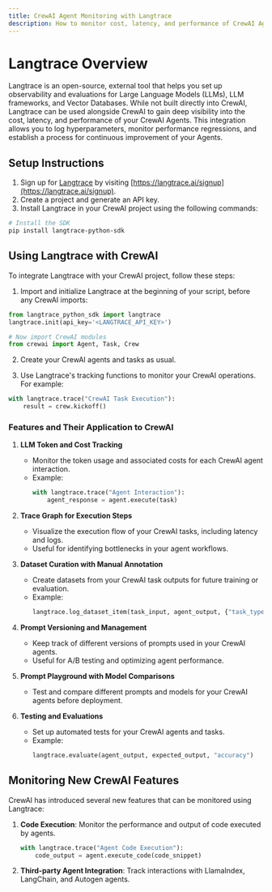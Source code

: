 ```yaml
---
title: CrewAI Agent Monitoring with Langtrace
description: How to monitor cost, latency, and performance of CrewAI Agents using Langtrace, an external observability tool.
---
```


# Langtrace Overview

Langtrace is an open-source, external tool that helps you set up observability and evaluations for Large Language Models (LLMs), LLM frameworks, and Vector Databases. While not built directly into CrewAI, Langtrace can be used alongside CrewAI to gain deep visibility into the cost, latency, and performance of your CrewAI Agents. This integration allows you to log hyperparameters, monitor performance regressions, and establish a process for continuous improvement of your Agents.

## Setup Instructions

1. Sign up for [Langtrace](https://langtrace.ai/) by visiting [https://langtrace.ai/signup](https://langtrace.ai/signup).
2. Create a project and generate an API key.
3. Install Langtrace in your CrewAI project using the following commands:

```bash
# Install the SDK
pip install langtrace-python-sdk
```

## Using Langtrace with CrewAI

To integrate Langtrace with your CrewAI project, follow these steps:

1. Import and initialize Langtrace at the beginning of your script, before any CrewAI imports:

```python
from langtrace_python_sdk import langtrace
langtrace.init(api_key='<LANGTRACE_API_KEY>')

# Now import CrewAI modules
from crewai import Agent, Task, Crew
```

2. Create your CrewAI agents and tasks as usual.

3. Use Langtrace's tracking functions to monitor your CrewAI operations. For example:

```python
with langtrace.trace("CrewAI Task Execution"):
    result = crew.kickoff()
```

### Features and Their Application to CrewAI

1. **LLM Token and Cost Tracking**
   - Monitor the token usage and associated costs for each CrewAI agent interaction.
   - Example:
     ```python
     with langtrace.trace("Agent Interaction"):
         agent_response = agent.execute(task)
     ```

2. **Trace Graph for Execution Steps**
   - Visualize the execution flow of your CrewAI tasks, including latency and logs.
   - Useful for identifying bottlenecks in your agent workflows.

3. **Dataset Curation with Manual Annotation**
   - Create datasets from your CrewAI task outputs for future training or evaluation.
   - Example:
     ```python
     langtrace.log_dataset_item(task_input, agent_output, {"task_type": "research"})
     ```

4. **Prompt Versioning and Management**
   - Keep track of different versions of prompts used in your CrewAI agents.
   - Useful for A/B testing and optimizing agent performance.

5. **Prompt Playground with Model Comparisons**
   - Test and compare different prompts and models for your CrewAI agents before deployment.

6. **Testing and Evaluations**
   - Set up automated tests for your CrewAI agents and tasks.
   - Example:
     ```python
     langtrace.evaluate(agent_output, expected_output, "accuracy")
     ```

## Monitoring New CrewAI Features

CrewAI has introduced several new features that can be monitored using Langtrace:

1. **Code Execution**: Monitor the performance and output of code executed by agents.
   ```python
   with langtrace.trace("Agent Code Execution"):
       code_output = agent.execute_code(code_snippet)
   ```

2. **Third-party Agent Integration**: Track interactions with LlamaIndex, LangChain, and Autogen agents.